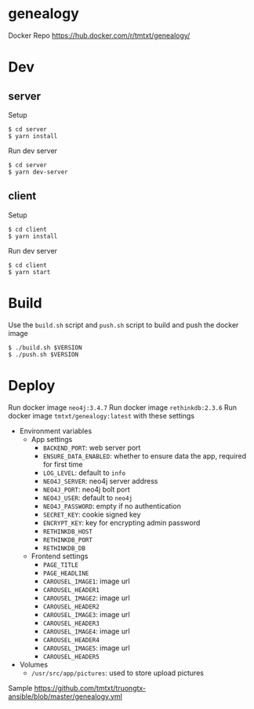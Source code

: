 # genealogy

Docker Repo https://hub.docker.com/r/tmtxt/genealogy/

# Dev

## server

Setup

```
$ cd server
$ yarn install
```

Run dev server

```
$ cd server
$ yarn dev-server
```

## client

Setup

```
$ cd client
$ yarn install
```

Run dev server

```
$ cd client
$ yarn start
```

# Build

Use the `build.sh` script and `push.sh` script to build and push the docker image

```
$ ./build.sh $VERSION
$ ./push.sh $VERSION
```

# Deploy

Run docker image `neo4j:3.4.7`
Run docker image `rethinkdb:2.3.6`
Run docker image `tmtxt/genealogy:latest` with these settings

- Environment variables
  - App settings
    - `BACKEND_PORT`: web server port
    - `ENSURE_DATA_ENABLED`: whether to ensure data the app, required for first time
    - `LOG_LEVEL`: default to `info`
    - `NEO4J_SERVER`: neo4j server address
    - `NEO4J_PORT`: neo4j bolt port
    - `NEO4J_USER`: default to `neo4j`
    - `NEO4J_PASSWORD`: empty if no authentication
    - `SECRET_KEY`: cookie signed key
    - `ENCRYPT_KEY`: key for encrypting admin password
    - `RETHINKDB_HOST`
    - `RETHINKDB_PORT`
    - `RETHINKDB_DB`
  - Frontend settings
    - `PAGE_TITLE`
    - `PAGE_HEADLINE`
    - `CAROUSEL_IMAGE1`: image url
    - `CAROUSEL_HEADER1`
    - `CAROUSEL_IMAGE2`: image url
    - `CAROUSEL_HEADER2`
    - `CAROUSEL_IMAGE3`: image url
    - `CAROUSEL_HEADER3`
    - `CAROUSEL_IMAGE4`: image url
    - `CAROUSEL_HEADER4`
    - `CAROUSEL_IMAGE5`: image url
    - `CAROUSEL_HEADER5`
- Volumes
  - `/usr/src/app/pictures`: used to store upload pictures

Sample <https://github.com/tmtxt/truongtx-ansible/blob/master/genealogy.yml>
